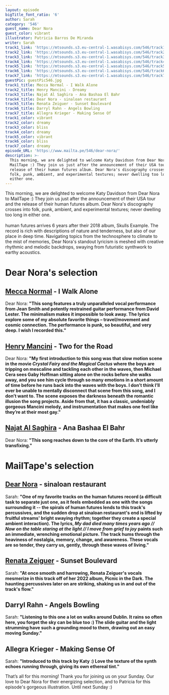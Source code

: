 ```yaml
---
layout: episode
bigTitle_font_ratio: '6'
author: Sarah
category: '546'
guest_name: Dear Nora
guest_color: vibrant
illustrator: Patricia Barros De Miranda
writer: Sarah
track1_link: 'https://mtsounds.s3.eu-central-1.wasabisys.com/546/track1.mp3'
track2_link: 'https://mtsounds.s3.eu-central-1.wasabisys.com/546/track2.mp3'
track3_link: 'https://mtsounds.s3.eu-central-1.wasabisys.com/546/track3.mp3'
track4_link: 'https://mtsounds.s3.eu-central-1.wasabisys.com/546/track4.mp3'
track5_link: 'https://mtsounds.s3.eu-central-1.wasabisys.com/546/track5.mp3'
track6_link: 'https://mtsounds.s3.eu-central-1.wasabisys.com/546/track6.mp3'
track7_link: 'https://mtsounds.s3.eu-central-1.wasabisys.com/546/track7.mp3'
guestPic: guestPic546.jpg
track1_title: Mecca Normal - I Walk Alone
track2_title: Henry Mancini - Dreamy
track3_title: Najat Al Saghira - Ana Bashaa El Bahr
track4_title: Dear Nora - sinaloan restaurant
track5_title: Renata Zeiguer - Sunset Boulevard
track6_title: Darryl Rahn - Angels Bowling
track7_title: Allegra Krieger - Making Sense Of
track1_color: vibrant
track2_color: dreamy
track3_color: bliss
track4_color: dreamy
track5_color: vibrant
track6_color: bliss
track7_color: dreamy
episode_URL: 'https://www.mailta.pe/546/dear-nora/'
description: >-
  This morning, we are delighted to welcome Katy Davidson from Dear Nora to
  MailTape :) They join us just after the announcement of their USA tour and the
  release of their human futures album. Dear Nora's discography crosses into
  folk, punk, ambient, and experimental textures; never dwelling too long in
  either one.
---
```

<p id="introduction">
	This morning, we are delighted to welcome Katy Davidson from Dear Nora to MailTape :) They join us just after the announcement of their USA tour and the release of their human futures album. Dear Nora's discography crosses into folk, punk, ambient, and experimental textures; never dwelling too long in either one. 
	<br><br>
  human futures arrives 6 years after their 2018 album, Skulls Example. The record is rich with descriptions of nature and tenderness, but also of our place in deep time. Navigating topics from the technosphere to climate to the mist of memories, Dear Nora's standout lyricism is meshed with creative rhythmic and melodic backdrops, swaying from futuristic synthwork to earthy acoustics. 
</p>

# Dear Nora's selection

## [Mecca Normal](https://www.solseppy.world/test) - I Walk Alone

Dear Nora: **"**This song features a truly unparalleled vocal performance from Jean Smith and potently restrained guitar performance from David Lester. The minimalism makes it impossible to look away. The lyrics explore some of my absolute favorite things – travel/movement and cosmic connection. The performance is punk, so beautiful, and very deep. I wish I recorded this.**"**

## [Henry Mancini](https://www.davidbowie.com/news) - Two for the Road

Dear Nora: **"**My first introduction to this song was that slow motion scene in the movie _Crystal Fairy and the Magical Cactus_ where the boys are tripping on mescaline and tackling each other in the waves, then Michael Cera sees Gaby Hoffman sitting alone on the rocks before she walks away, and you see him cycle through so many emotions in a short amount of time before he runs back into the waves with the boys. I don’t think I’ll ever be unable to mentally disconnect that scene from this song, and I don’t want to. The scene exposes the darkness beneath the romantic illusion the song projects. Aside from that, it has a classic, undeniably gorgeous Mancini melody, and instrumentation that makes one feel like they’re at their most gay.**"**

## [Najat Al Saghira](https://laurajeanmusic.bandcamp.com/) - Ana Bashaa El Bahr

Dear Nora: **"**This song reaches down to the core of the Earth. It’s utterly transfixing.**"**

# MailTape's selection

## [Dear Nora](https://www.instagram.com/aleeshadibbs/?hl=en-gb) - sinaloan restaurant
Sarah: **"**One of my favorite tracks on the human futures record (a difficult task to separate just one, as it feels embedded as one with the songs surrounding it -- the spirals of human futures lends to this track's percussives, and the sudden drop at sinaloan restaurant's end is lifted by fruitful streams' bright swaying rhythm; together they create a special ambient interaction). The lyrics, _My dad died many times years ago // Now on the table staring at the light // I move from grief to joy_ paints such an immediate, wrenching emotional picture. The track hums through the heaviness of nostalgia, memory, change, and awareness. These vocals are so tender, they carry us, gently, through these waves of living.**"**

## [Renata Zeiguer](https://www.instagram.com/aleeshadibbs/?hl=en-gb) - Sunset Boulevard

Sarah: **"**At once smooth and harrowing, Renata Zeiguer's vocals mesmerize in this track off of her 2022 album, Picnic in the Dark. The haunting percussives later on are striking, shaking us in and out of the track's flow.**"**

## Darryl Rahn - Angels Bowling

Sarah: **"**Listening to this one a lot on walks around Dublin. It rains so often here, you forget the sky can be blue too :) The slide guitar and the light strumming have such a grounding mood to them, drawing out an easy moving Sunday.**"**

## Allegra Krieger - Making Sense Of

Sarah: **"**Introduced to this track by Katy :) Love the texture of the synth echoes running through, giving its own ethereal tint.**"**

<p id="outroduction">That’s all for this morning! Thank you for joining us on your Sunday. Our love to Dear Nora for their energizing selection, and to Patricia for this episode's gorgeous illustration. Until next Sunday :)</p>

